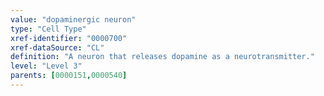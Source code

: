 ```yaml
---
value: "dopaminergic neuron"
type: "Cell Type"
xref-identifier: "0000700"
xref-dataSource: "CL"
definition: "A neuron that releases dopamine as a neurotransmitter."
level: "Level 3"
parents: [0000151,0000540]
---
```

